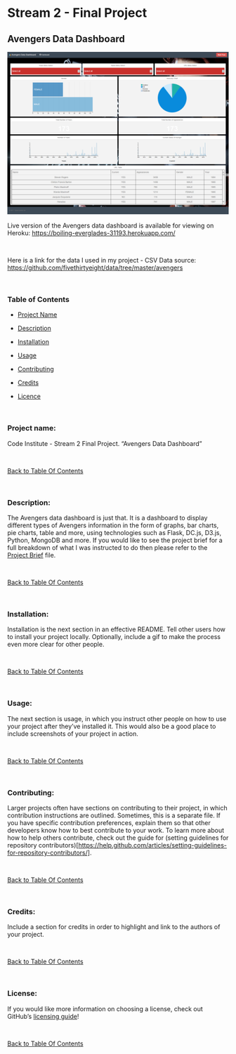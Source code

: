 Stream 2 - Final Project
========================

Avengers Data Dashboard
-----------------------

![](readme_img/dashboard.png)

Live version of the Avengers data dashboard is available for viewing on Heroku:
<https://boiling-everglades-31193.herokuapp.com/>

 

Here is a link for the data I used in my project - CSV Data source:
https://github.com/fivethirtyeight/data/tree/master/avengers

 

### **Table of Contents**

-   [Project Name](\#project-name)

-   [Description](\#description)

-   [Installation](\#installation)

-   [Usage](\#usage)

-   [Contributing](\#contributing)

-   [Credits](\#credits)

-   [Licence](\#license)

 

### **Project name**: 

Code Institute - Stream 2 Final Project. “Avengers Data Dashboard”

 

[Back to Table Of Contents](\#table-of-contents)

 

### **Description**: 

The Avengers data dashboard is just that. It is a dashboard to display different
types of Avengers information in the form of graphs, bar charts, pie charts,
table and more, using technologies such as Flask, DC.js, D3.js, Python, MongoDB
and more. If you would like to see the project brief for a full breakdown of
what I was instructed to do then please refer to the [Project
Brief](ProjectBrief.md) file.

 

[Back to Table Of Contents](\#table-of-contents)

 

### **Installation**: 

Installation is the next section in an effective README. Tell other users how to
install your project locally. Optionally, include a gif to make the process even
more clear for other people.

 

[Back to Table Of Contents](\#table-of-contents)

 

### **Usage**: 

The next section is usage, in which you instruct other people on how to use your
project after they’ve installed it. This would also be a good place to include
screenshots of your project in action.

 

[Back to Table Of Contents](\#table-of-contents)

 

### **Contributing**: 

Larger projects often have sections on contributing to their project, in which
contribution instructions are outlined. Sometimes, this is a separate file. If
you have specific contribution preferences, explain them so that other
developers know how to best contribute to your work. To learn more about how to
help others contribute, check out the guide for (setting guidelines for
repository
contributors)[https://help.github.com/articles/setting-guidelines-for-repository-contributors/].

 

[Back to Table Of Contents](\#table-of-contents)

 

### **Credits**: 

Include a section for credits in order to highlight and link to the authors of
your project.

 

[Back to Table Of Contents](\#table-of-contents)

 

### **License**: 

If you would like more information on choosing a license, check out
GitHub’s [licensing guide](http://choosealicense.com/)!

 

[Back to Table Of Contents](\#table-of-contents)

 

